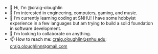 - 👋 Hi, I’m @craig-oloughlin
- 👀 I’m interested in engineering, computers, gaming, and music.
- 🌱 I’m currently learning coding at SNHU! I have some hobbyist experience in a few languages but am trying to build a solid foundation in software development.
- 💞️ I’m looking to collaborate on anything.
- 📫 How to reach me: craig.oloughlin@snhu.edu; craig.oloughlinn@gmail.com

<!---
craig-oloughlin/craig-oloughlin is a ✨ special ✨ repository because its `README.md` (this file) appears on your GitHub profile.
You can click the Preview link to take a look at your changes.
--->

